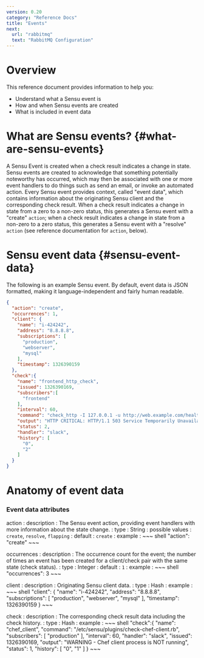 ```yaml
---
version: 0.20
category: "Reference Docs"
title: "Events"
next:
  url: "rabbitmq"
  text: "RabbitMQ Configuration"
---
```


# Overview

This reference document provides information to help you:

- Understand what a Sensu event is
- How and when Sensu events are created
- What is included in event data

# What are Sensu events? {#what-are-sensu-events}

A Sensu Event is created when a check result indicates a change in state. Sensu events are created to acknowledge that something potentially noteworthy has occurred, which may then be associated with one or more event handlers to do things such as send an email, or invoke an automated action. Every Sensu event provides context, called "event data", which contains information about the originating Sensu client and the corresponding check result. When a check result indicates a change in state from a zero to a non-zero status, this generates a Sensu event with a "create" `action`; when a check result indicates a change in state from a non-zero to a zero status, this generates a Sensu event with a "resolve" `action` (see reference documentation for `action`, below).

# Sensu event data {#sensu-event-data}

The following is an example Sensu event. By default, event data is JSON formatted, making it language-independent and fairly human readable.

~~~ json
{
  "action": "create",
  "occurrences": 1,
  "client": {
    "name": "i-424242",
    "address": "8.8.8.8",
    "subscriptions": [
      "production",
      "webserver",
      "mysql"
    ],
    "timestamp": 1326390159
  },
  "check":{
    "name": "frontend_http_check",
    "issued": 1326390169,
    "subscribers":[
      "frontend"
    ],
    "interval": 60,
    "command": "check_http -I 127.0.0.1 -u http://web.example.com/healthcheck.html -R 'pageok'",
    "output": "HTTP CRITICAL: HTTP/1.1 503 Service Temporarily Unavailable",
    "status": 2,
    "handler": "slack",
    "history": [
      "0",
      "2"
    ]
  }
}
~~~

# Anatomy of event data

### Event data attributes

action
: description
  : The Sensu event action, providing event handlers with more information about the state change.
: type
  : String
: possible values
  : `create`, `resolve`, `flapping`
: default
  : `create`
: example
  : ~~~ shell
    "action": "create"
    ~~~

occurrences
: description
  : The occurrence count for the event; the number of times an event has been created for a client/check pair with the same state (check status).
: type
  : Integer
: default
  : `1`
: example
  : ~~~ shell
    "occurrences": 3
    ~~~

client
: description
  : Originating Sensu client data.
: type
  : Hash
: example
  : ~~~ shell
    "client": {
      "name": "i-424242",
      "address": "8.8.8.8",
      "subscriptions": [
        "production",
        "webserver",
        "mysql"
      ],
      "timestamp": 1326390159
    }
    ~~~

check
: description
  : The corresponding check result data including the check history.
: type
  : Hash
: example
  : ~~~ shell
    "check":{
      "name": "chef_client",
      "command": "/etc/sensu/plugins/check-chef-client.rb",
      "subscribers": [
        "production"
      ],
      "interval": 60,
      "handler": "slack",
      "issued": 1326390169,
      "output": "WARNING - Chef client process is NOT running",
      "status": 1,
      "history": [
        "0",
        "1"
      ]
    }
    ~~~
